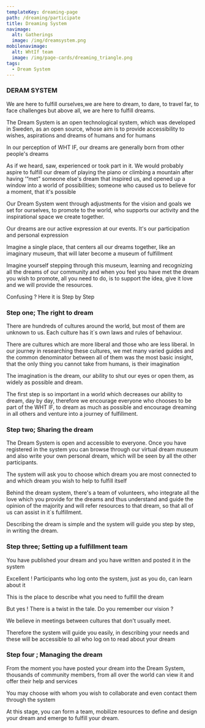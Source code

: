 ```yaml
---
templateKey: dreaming-page
path: /dreaming/participate
title: Dreaming System
navimage:
  alt: Gatherings
  image: /img/dreamsystem.png
mobilenavimage:
  alt: WhtIf team
  image: /img/page-cards/dreaming_triangle.png
tags:
  - Dream System
---
```


### **DERAM SYSTEM**

We are here to fulfill ourselves,we are here to dream, to dare, to travel far, to face challenges but above all, we are here to fulfill dreams.

The Dream System is an open technological system, which was developed in Sweden, as an open source, whose aim is to provide accessibility to wishes, aspirations and dreams of humans and for humans

In our perception of WHT IF, our dreams are generally born from other people's dreams

As if we heard, saw, experienced or took part in it. We would probably aspire to fulfill our dream of playing the piano or climbing a mountain after having ‘“met” someone else's dream that inspired us, and opened up a window into a world of possibilities; someone who caused us to believe for a moment, that it's possible

Our Dream System went through adjustments for the vision and goals we set for ourselves, to promote to the world, who supports our activity and the inspirational space we create together.

Our dreams are our active expression at our events. It's our participation and personal expression

Imagine a single place, that centers all our dreams together, like an imaginary museum, that will later become a museum of fulfillment

Imagine yourself stepping through this museum, learning and recognizing all the dreams of our community and when you feel you have met the dream you wish to promote, all you need to do, is to support the idea, give it love and we will provide the resources.

Confusing ? Here it is Step by Step

### Step one; The right to dream

There are hundreds of cultures around the world, but most of them are unknown to us. Each culture has it`s own laws and rules of behaviour.

There are cultures which are more liberal and those who are less liberal. In our journey in researching these cultures, we met many varied guides and the common denominator between all of them was the most basic insight, that the only thing you cannot take from humans, is their imagination

The imagination is the dream, our ability to shut our eyes or open them, as widely as possible and dream.

The first step is so important in a world which decreases our ability to dream, day by day, therefore we encourage everyone who chooses to be part of the WHT IF, to dream as much as possible and encourage dreaming in all others and venture into a journey of fulfillment.

### Step two; Sharing the dream

The Dream System is open and accessible to everyone. Once you have registered in the system you can browse through our virtual dream museum and also write your own personal dream, which will be seen by all the other participants.

The system will ask you to choose which dream you are most connected to and which dream you wish to help to fulfill itself

Behind the dream system, there's a team of volunteers, who integrate all the love which you provide for the dreams and thus understand and guide the opinion of the majority and will refer resources to that dream, so that all of us can assist in it`s fulfillment.

Describing the dream is simple and the system will guide you step by step, in writing the dream.

### Step three; Setting up a fulfillment team

You have published your dream and you have written and posted it in the system

Excellent ! Participants who log onto the system, just as you do, can learn about it

This is the place to describe what you need to fulfill the dream

But yes ! There is a twist in the tale. Do you remember our vision ?

We believe in meetings between cultures that don't usually meet.

Therefore the system will guide you easily, in describing your needs and these will be accessible to all who log on to read about your dream

### Step four ; Managing the dream

From the moment you have posted your dream into the Dream System, thousands of community members, from all over the world can view it and offer their help and services

You may choose with whom you wish to collaborate and even contact them through the system

At this stage, you can form a team, mobilize resources to define and design your dream and emerge to fulfill your dream.
